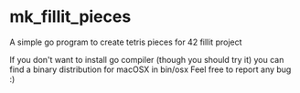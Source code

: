 # mk_fillit_pieces

A simple go program to create tetris pieces for 42 fillit project

If you don't want to install go compiler (though you should try it) you can find a binary distribution for macOSX in bin/osx
Feel free to report any bug :)

